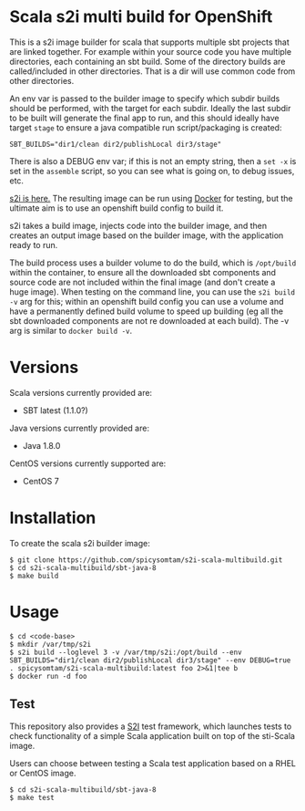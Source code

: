 # Scala s2i multi build for OpenShift

This is a s2i image builder for scala that supports multiple sbt projects that are linked together.
For example within your source code you have multiple directories, each containing an sbt build.
Some of the directory builds are called/included in other directories. That is a dir will
use common code from other directories.

An env var is passed to the builder image to specify which subdir builds should be performed, with the target for each subdir. Ideally the last subdir to be built will generate the final app to run, and this should ideally have target `stage` to ensure a java compatible run script/packaging is created:

```
SBT_BUILDS="dir1/clean dir2/publishLocal dir3/stage" 
```

There is also a DEBUG env var; if this is not an empty string, then a `set -x` is set in the `assemble` script, so you can see what is going on, to debug issues, etc.

[s2i is here.](https://github.com/openshift/source-to-image)
The resulting image can be run using [Docker](http://docker.io) for testing, but the ultimate aim is to use an openshift build config to build it.

s2i takes a build image, injects code into the builder image, and then creates an output image based on the builder image, with the application ready to run.

The build process uses a builder volume to do the build, which is `/opt/build` within the container, to ensure all the downloaded sbt components and source code are not included within the final image (and don't create a huge image). When testing on the command line, you can use the `s2i build -v` arg for this; within an openshift build config you can use a volume and have a permanently defined build volume to speed up building (eg all the sbt downloaded components are not re downloaded at each build). The -v arg is similar to
`docker build -v`.

# Versions

Scala versions currently provided are:
* SBT latest (1.1.0?)

Java versions currently provided are:
* Java 1.8.0

CentOS versions currently supported are:
* CentOS 7

# Installation

To create the scala s2i builder image:

```
$ git clone https://github.com/spicysomtam/s2i-scala-multibuild.git
$ cd s2i-scala-multibuild/sbt-java-8
$ make build
```

# Usage

```
$ cd <code-base>
$ mkdir /var/tmp/s2i
$ s2i build --loglevel 3 -v /var/tmp/s2i:/opt/build --env SBT_BUILDS="dir1/clean dir2/publishLocal dir3/stage" --env DEBUG=true . spicysomtam/s2i-scala-multibuild:latest foo 2>&1|tee b
$ docker run -d foo
```

Test
---------------------
This repository also provides a [S2I](https://github.com/openshift/source-to-image) test framework,
which launches tests to check functionality of a simple Scala application built on top of the sti-Scala image.

Users can choose between testing a Scala test application based on a RHEL or CentOS image.

```
$ cd s2i-scala-multibuild/sbt-java-8
$ make test
```
